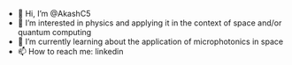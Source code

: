 - 👋 Hi, I’m @AkashC5
- 👀 I’m interested in physics and applying it in the context of space and/or quantum computing
- 🌱 I’m currently learning about the application of microphotonics in space
- 📫 How to reach me: linkedin

<!---
AkashC5/AkashC5 is a ✨ special ✨ repository because its `README.md` (this file) appears on your GitHub profile.
You can click the Preview link to take a look at your changes.
--->

